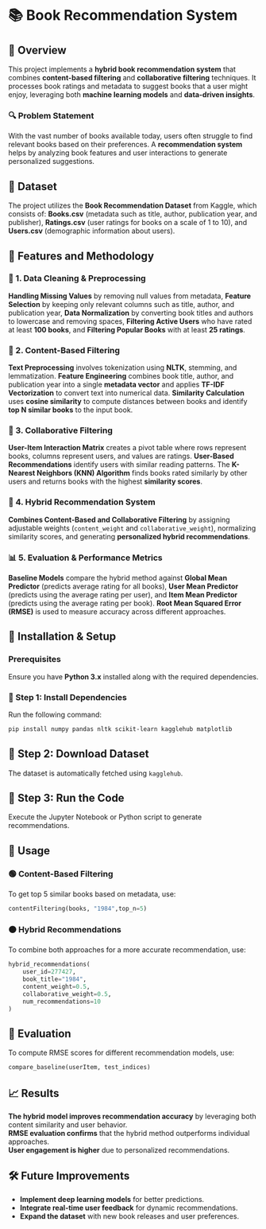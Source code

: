 # 📚 Book Recommendation System  

## 📝 Overview  
This project implements a **hybrid book recommendation system** that combines **content-based filtering** and **collaborative filtering** techniques. It processes book ratings and metadata to suggest books that a user might enjoy, leveraging both **machine learning models** and **data-driven insights**.  

### 🔍 Problem Statement  
With the vast number of books available today, users often struggle to find relevant books based on their preferences. A **recommendation system** helps by analyzing book features and user interactions to generate personalized suggestions.  

## 📂 Dataset  
The project utilizes the **Book Recommendation Dataset** from Kaggle, which consists of: **Books.csv** (metadata such as title, author, publication year, and publisher), **Ratings.csv** (user ratings for books on a scale of 1 to 10), and **Users.csv** (demographic information about users).  

## 🔧 Features and Methodology  

### 🧹 1. Data Cleaning & Preprocessing  
**Handling Missing Values** by removing null values from metadata, **Feature Selection** by keeping only relevant columns such as title, author, and publication year, **Data Normalization** by converting book titles and authors to lowercase and removing spaces, **Filtering Active Users** who have rated at least **100 books**, and **Filtering Popular Books** with at least **25 ratings**.  

### 📖 2. Content-Based Filtering  
**Text Preprocessing** involves tokenization using **NLTK**, stemming, and lemmatization. **Feature Engineering** combines book title, author, and publication year into a single **metadata vector** and applies **TF-IDF Vectorization** to convert text into numerical data. **Similarity Calculation** uses **cosine similarity** to compute distances between books and identify **top N similar books** to the input book.  

### 🤝 3. Collaborative Filtering  
**User-Item Interaction Matrix** creates a pivot table where rows represent books, columns represent users, and values are ratings. **User-Based Recommendations** identify users with similar reading patterns. The **K-Nearest Neighbors (KNN) Algorithm** finds books rated similarly by other users and returns books with the highest **similarity scores**.  

### 🔗 4. Hybrid Recommendation System  
**Combines Content-Based and Collaborative Filtering** by assigning adjustable weights (`content_weight` and `collaborative_weight`), normalizing similarity scores, and generating **personalized hybrid recommendations**.  

### 📊 5. Evaluation & Performance Metrics  
**Baseline Models** compare the hybrid method against **Global Mean Predictor** (predicts average rating for all books), **User Mean Predictor** (predicts using the average rating per user), and **Item Mean Predictor** (predicts using the average rating per book). **Root Mean Squared Error (RMSE)** is used to measure accuracy across different approaches.  

## 🚀 Installation & Setup  

### Prerequisites  
Ensure you have **Python 3.x** installed along with the required dependencies.  

### 🔹 Step 1: Install Dependencies  
Run the following command:  
```bash
pip install numpy pandas nltk scikit-learn kagglehub matplotlib
```
## 🔹 Step 2: Download Dataset
The dataset is automatically fetched using `kagglehub`.

## 🔹 Step 3: Run the Code
Execute the Jupyter Notebook or Python script to generate recommendations.

## 🔨 Usage

### 🟢 Content-Based Filtering
To get top 5 similar books based on metadata, use:

```python
contentFiltering(books, "1984",top_n=5)
```
### 🟠 Hybrid Recommendations
To combine both approaches for a more accurate recommendation, use:
```python
hybrid_recommendations(
    user_id=277427, 
    book_title="1984", 
    content_weight=0.5, 
    collaborative_weight=0.5, 
    num_recommendations=10
)
```

## 🧪 Evaluation
To compute RMSE scores for different recommendation models, use:

```python
compare_baseline(userItem, test_indices)
```
## 📈 Results  
**The hybrid model improves recommendation accuracy** by leveraging both content similarity and user behavior.  
**RMSE evaluation confirms** that the hybrid method outperforms individual approaches.  
**User engagement is higher** due to personalized recommendations.  

## 🛠️ Future Improvements  
- **Implement deep learning models** for better predictions.  
- **Integrate real-time user feedback** for dynamic recommendations.  
- **Expand the dataset** with new book releases and user preferences. 

